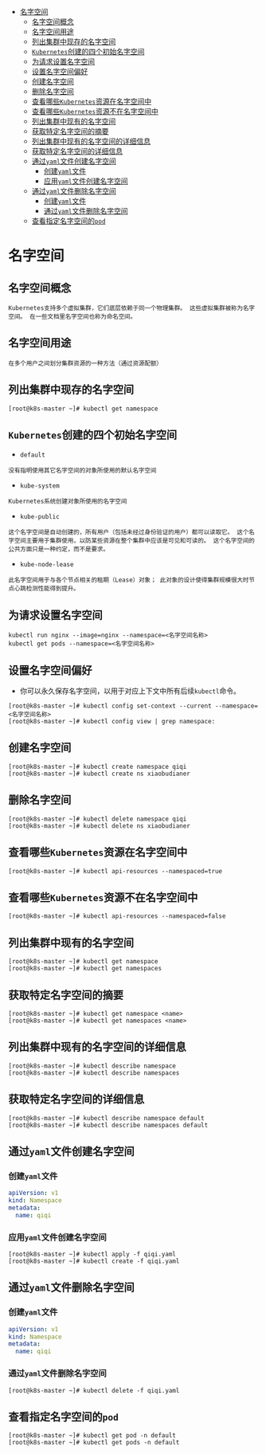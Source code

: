 - [名字空间](#名字空间)
  - [名字空间概念](#名字空间概念)
  - [名字空间用途](#名字空间用途)
  - [列出集群中现存的名字空间](#列出集群中现存的名字空间)
  - [`Kubernetes`创建的四个初始名字空间](#kubernetes创建的四个初始名字空间)
  - [为请求设置名字空间](#为请求设置名字空间)
  - [设置名字空间偏好](#设置名字空间偏好)
  - [创建名字空间](#创建名字空间)
  - [删除名字空间](#删除名字空间)
  - [查看哪些`Kubernetes`资源在名字空间中](#查看哪些kubernetes资源在名字空间中)
  - [查看哪些`Kubernetes`资源不在名字空间中](#查看哪些kubernetes资源不在名字空间中)
  - [列出集群中现有的名字空间](#列出集群中现有的名字空间)
  - [获取特定名字空间的摘要](#获取特定名字空间的摘要)
  - [列出集群中现有的名字空间的详细信息](#列出集群中现有的名字空间的详细信息)
  - [获取特定名字空间的详细信息](#获取特定名字空间的详细信息)
  - [通过`yaml`文件创建名字空间](#通过yaml文件创建名字空间)
    - [创建`yaml`文件](#创建yaml文件)
    - [应用`yaml`文件创建名字空间](#应用yaml文件创建名字空间)
  - [通过`yaml`文件删除名字空间](#通过yaml文件删除名字空间)
    - [创建`yaml`文件](#创建yaml文件-1)
    - [通过`yaml`文件删除名字空间](#通过yaml文件删除名字空间-1)
  - [查看指定名字空间的`pod`](#查看指定名字空间的pod)

# 名字空间

## 名字空间概念

```
Kubernetes支持多个虚拟集群，它们底层依赖于同一个物理集群。 这些虚拟集群被称为名字空间。 在一些文档里名字空间也称为命名空间。
```

## 名字空间用途

```
在多个用户之间划分集群资源的一种方法（通过资源配额）
```

## 列出集群中现存的名字空间

```shell
[root@k8s-master ~]# kubectl get namespace
```

## `Kubernetes`创建的四个初始名字空间

- `default` 

```
没有指明使用其它名字空间的对象所使用的默认名字空间
```

- `kube-system`

```
Kubernetes系统创建对象所使用的名字空间
```

- `kube-public` 

```shell
这个名字空间是自动创建的，所有用户（包括未经过身份验证的用户）都可以读取它。 这个名字空间主要用于集群使用，以防某些资源在整个集群中应该是可见和可读的。 这个名字空间的公共方面只是一种约定，而不是要求。
```

- `kube-node-lease` 

```
此名字空间用于与各个节点相关的租期（Lease）对象； 此对象的设计使得集群规模很大时节点心跳检测性能得到提升。
```

## 为请求设置名字空间

```shell
kubectl run nginx --image=nginx --namespace=<名字空间名称>
kubectl get pods --namespace=<名字空间名称>
```

## 设置名字空间偏好

* 你可以永久保存名字空间，以用于对应上下文中所有后续`kubectl`命令。

```shell
[root@k8s-master ~]# kubectl config set-context --current --namespace=<名字空间名称>
[root@k8s-master ~]# kubectl config view | grep namespace:
```

## 创建名字空间

```shell
[root@k8s-master ~]# kubectl create namespace qiqi
[root@k8s-master ~]# kubectl create ns xiaobudianer
```

## 删除名字空间

```shell
[root@k8s-master ~]# kubectl delete namespace qiqi
[root@k8s-master ~]# kubectl delete ns xiaobudianer
```

## 查看哪些`Kubernetes`资源在名字空间中

```shell
[root@k8s-master ~]# kubectl api-resources --namespaced=true
```

## 查看哪些`Kubernetes`资源不在名字空间中

```shell
[root@k8s-master ~]# kubectl api-resources --namespaced=false
```

## 列出集群中现有的名字空间

```shell
[root@k8s-master ~]# kubectl get namespace
[root@k8s-master ~]# kubectl get namespaces
```

## 获取特定名字空间的摘要

```shell
[root@k8s-master ~]# kubectl get namespace <name>
[root@k8s-master ~]# kubectl get namespaces <name>
```

## 列出集群中现有的名字空间的详细信息

```shell
[root@k8s-master ~]# kubectl describe namespace
[root@k8s-master ~]# kubectl describe namespaces
```

## 获取特定名字空间的详细信息

```shell
[root@k8s-master ~]# kubectl describe namespace default
[root@k8s-master ~]# kubectl describe namespaces default
```

## 通过`yaml`文件创建名字空间

### 创建`yaml`文件

```yaml
apiVersion: v1
kind: Namespace
metadata:
  name: qiqi
```

### 应用`yaml`文件创建名字空间

```shell
[root@k8s-master ~]# kubectl apply -f qiqi.yaml
[root@k8s-master ~]# kubectl create -f qiqi.yaml
```

## 通过`yaml`文件删除名字空间

### 创建`yaml`文件

```yaml
apiVersion: v1
kind: Namespace
metadata:
  name: qiqi
```

### 通过`yaml`文件删除名字空间

```shell
[root@k8s-master ~]# kubectl delete -f qiqi.yaml
```

## 查看指定名字空间的`pod`

```shell
[root@k8s-master ~]# kubectl get pod -n default
[root@k8s-master ~]# kubectl get pods -n default
```



